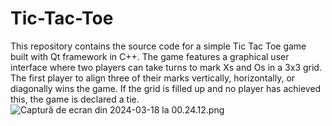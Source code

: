 # Tic-Tac-Toe

This repository contains the source code for a simple Tic Tac Toe game built with Qt framework in C++.
The game features a graphical user interface where two players can take turns to mark Xs and Os in a 3x3 grid. The first player to align three of their marks vertically, horizontally, or diagonally wins the game.
If the grid is filled up and no player has achieved this, the game is declared a tie.
![Captură de ecran din 2024-03-18 la 00.24.12.png](..%2F..%2F..%2F..%2Fvar%2Ffolders%2Fbl%2F3k_lz_7s71b8qrstqz6dvw6w0000gn%2FT%2FTemporaryItems%2FNSIRD_screencaptureui_n77qwK%2FCaptur%C4%83%20de%20ecran%20din%202024-03-18%20la%2000.24.12.png)
